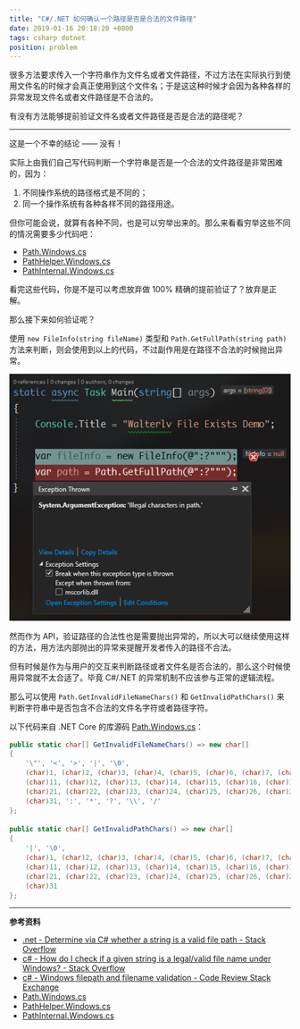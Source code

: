 ```yaml
---
title: "C#/.NET 如何确认一个路径是否是合法的文件路径"
date: 2019-01-16 20:18:20 +0800
tags: csharp dotnet
position: problem
---
```


很多方法要求传入一个字符串作为文件名或者文件路径，不过方法在实际执行到使用文件名的时候才会真正使用到这个文件名；于是这这种时候才会因为各种各样的异常发现文件名或者文件路径是不合法的。

有没有方法能够提前验证文件名或者文件路径是否是合法的路径呢？

---

这是一个不幸的结论 —— 没有！

实际上由我们自己写代码判断一个字符串是否是一个合法的文件路径是非常困难的，因为：

1. 不同操作系统的路径格式是不同的；
1. 同一个操作系统有各种各样不同的路径用途。

但你可能会说，就算有各种不同，也是可以穷举出来的。那么来看看穷举这些不同的情况需要多少代码吧：

- [Path.Windows.cs](https://source.dot.net/#System.Private.CoreLib/shared/System/IO/Path.Windows.cs)
- [PathHelper.Windows.cs](https://source.dot.net/#System.Private.CoreLib/shared/System/IO/PathHelper.Windows.cs)
- [PathInternal.Windows.cs](https://source.dot.net/#System.Private.CoreLib/shared/System/IO/PathInternal.Windows.cs)

看完这些代码，你是不是可以考虑放弃做 100% 精确的提前验证了？放弃是正解。

那么接下来如何验证呢？

使用 `new FileInfo(string fileName)` 类型和 `Path.GetFullPath(string path)` 方法来判断，则会使用到以上的代码，不过副作用是在路径不合法的时候抛出异常。

![抛出异常](/static/posts/2019-01-16-20-14-28.png)

然而作为 API，验证路径的合法性也是需要抛出异常的，所以大可以继续使用这样的方法，用方法内部抛出的异常来提醒开发者传入的路径不合法。

但有时候是作为与用户的交互来判断路径或者文件名是否合法的，那么这个时候使用异常就不太合适了。毕竟 C#/.NET 的异常机制不应该参与正常的逻辑流程。

那么可以使用 `Path.GetInvalidFileNameChars()` 和 `GetInvalidPathChars()` 来判断字符串中是否包含不合法的文件名字符或者路径字符。

以下代码来自 .NET Core 的库源码 [Path.Windows.cs](https://source.dot.net/#System.Private.CoreLib/shared/System/IO/Path.Windows.cs)：

```csharp
public static char[] GetInvalidFileNameChars() => new char[]
{
    '\"', '<', '>', '|', '\0',
    (char)1, (char)2, (char)3, (char)4, (char)5, (char)6, (char)7, (char)8, (char)9, (char)10,
    (char)11, (char)12, (char)13, (char)14, (char)15, (char)16, (char)17, (char)18, (char)19, (char)20,
    (char)21, (char)22, (char)23, (char)24, (char)25, (char)26, (char)27, (char)28, (char)29, (char)30,
    (char)31, ':', '*', '?', '\\', '/'
};

public static char[] GetInvalidPathChars() => new char[]
{
    '|', '\0',
    (char)1, (char)2, (char)3, (char)4, (char)5, (char)6, (char)7, (char)8, (char)9, (char)10,
    (char)11, (char)12, (char)13, (char)14, (char)15, (char)16, (char)17, (char)18, (char)19, (char)20,
    (char)21, (char)22, (char)23, (char)24, (char)25, (char)26, (char)27, (char)28, (char)29, (char)30,
    (char)31
};
```

---

**参考资料**

- [.net - Determine via C# whether a string is a valid file path - Stack Overflow](https://stackoverflow.com/questions/3067479/determine-via-c-sharp-whether-a-string-is-a-valid-file-path)
- [c# - How do I check if a given string is a legal/valid file name under Windows? - Stack Overflow](https://stackoverflow.com/questions/62771/how-do-i-check-if-a-given-string-is-a-legal-valid-file-name-under-windows)
- [c# - Windows filepath and filename validation - Code Review Stack Exchange](https://codereview.stackexchange.com/questions/120002/windows-filepath-and-filename-validation)
- [Path.Windows.cs](https://source.dot.net/#System.Private.CoreLib/shared/System/IO/Path.Windows.cs)
- [PathHelper.Windows.cs](https://source.dot.net/#System.Private.CoreLib/shared/System/IO/PathHelper.Windows.cs)
- [PathInternal.Windows.cs](https://source.dot.net/#System.Private.CoreLib/shared/System/IO/PathInternal.Windows.cs)
